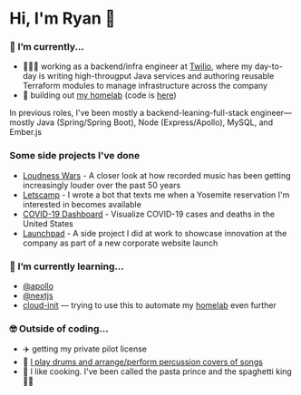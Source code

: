 # Hi, I'm Ryan 👋

### 🔭 I’m currently...
- 👨🏻‍💻 working as a backend/infra engineer at [Twilio](https://www.twilio.com/), where my day-to-day is writing high-througput Java services and authoring reusable Terraform modules to manage infrastructure across the company
- 🔬 building out [my homelab](https://ryanrishi.com/projects/homelab/) (code is [here](https://github.com/ryanrishi/devops/tree/master/ansible))

In previous roles, I've been mostly a backend-leaning-full-stack engineer&mdash; mostly Java (Spring/Spring Boot), Node (Express/Apollo), MySQL, and Ember.js

### Some side projects I've done
- [Loudness Wars](https://ryanrishi.com/projects/loudness-wars) - A closer look at how recorded music has been getting increasingly louder over the past 50 years
- [Letscamp](https://ryanrishi.com/projects/letscamp) - I wrote a bot that texts me when a Yosemite reservation I'm interested in becomes available
- [COVID-19 Dashboard](https://ryanrishi.com/projects/covid-19-dashboard) - Visualize COVID-19 cases and deaths in the United States
- [Launchpad](https://ryanrishi.com/projects/launchpad) - A side project I did at work to showcase innovation at the company as part of a new corporate website launch

### 🌱 I’m currently learning...
- [@apollo](https://github.com/apollographql)
- [@nextjs](https://github.com/vercel/next.js)
- [cloud-init](https://cloudinit.readthedocs.io/en/latest/) — trying to use this to automate my [homelab](https://ryanrishi.com/projects/homelab) even further

### 🤓 Outside of coding...
- ✈️ getting my private pilot license
- 🥁 [I play drums and arrange/perform percussion covers of songs](https://www.youtube.com/user/RyanRishiPercussion)
- 🥘 I like cooking. I've been called the pasta prince and the spaghetti king 🤴🏻

<!--
TODO
- https://github.com/natemoo-re/natemoo-re/blob/master/spotify-setup-guide.md
-->

<!--
**ryanrishi/ryanrishi** is a ✨ _special_ ✨ repository because its `README.md` (this file) appears on your GitHub profile.

Here are some ideas to get you started:

- 🔭 I’m currently working on ...
- 🌱 I’m currently learning ...
- 👯 I’m looking to collaborate on ...
- 🤔 I’m looking for help with ...
- 💬 Ask me about ...
- 📫 How to reach me: ...
- 😄 Pronouns: ...
- ⚡ Fun fact: ...
-->
